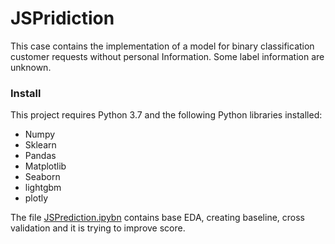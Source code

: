 JSPridiction
========================
This case contains the implementation of a model for binary classification 
customer requests without personal Information. Some label information are unknown.

### Install

This project requires Python 3.7 and the following Python libraries installed: 
* Numpy
* Sklearn
* Pandas
* Matplotlib
* Seaborn
* lightgbm
* plotly

The file [JSPrediction.ipybn](https://github.com/maximenkooo/JSPridiction/blob/master/JS.ipynb) contains base EDA, creating baseline,
cross validation and it is trying to improve score.
